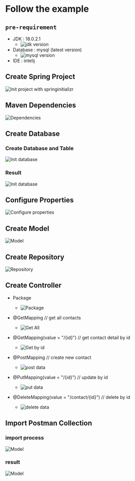 # Follow the example

## `pre-requirement`

- JDK : 18.0.2.1
  - ![jdk version](/assets/jdk.png)
- Database : mysql (latest version)
  - ![mysql version](assets/mysql.png)
- IDE : intelij

## Create Spring Project

![Init project](assets/initproject.png) with springinitializr

## Maven Dependencies

![Dependencies](assets/dependencies.png)

## Create Database

### Create Database and Table

![Init database](assets/db2.png)

### Result

![Init database](assets/db1.png)

## Configure Properties

![Configure properties](assets/properties.png)

## Create Model

![Model](assets/model.png)

## Create Repository

![Repository](assets/repo.png)

## Create Controller

- Package

  - ![Package](assets/1.png)

- @GetMapping // get all contacts

  - ![Get All](assets/2.png)

- @GetMapping(value = "/{id}") // get contact detail by id

  - ![Get by id](assets/3.png)

- @PostMapping // create new contact

  - ![post data](assets/4.png)

- @PutMapping(value = "/{id}") // update by id

  - ![put data](assets/5.png)

- @DeleteMapping(value = "/contact/{id}") // delete by id

  - ![delete data](assets/6.png)

## Import Postman Collection

### import process

![Model](assets/col1.png)

### result

![Model](assets/col2.png)
